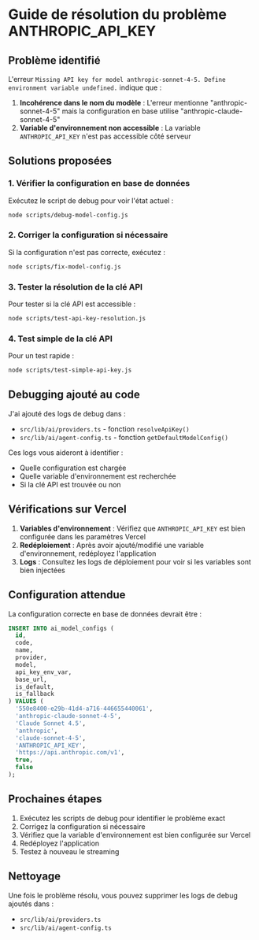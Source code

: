 # Guide de résolution du problème ANTHROPIC_API_KEY

## Problème identifié

L'erreur `Missing API key for model anthropic-sonnet-4-5. Define environment variable undefined.` indique que :

1. **Incohérence dans le nom du modèle** : L'erreur mentionne "anthropic-sonnet-4-5" mais la configuration en base utilise "anthropic-claude-sonnet-4-5"
2. **Variable d'environnement non accessible** : La variable `ANTHROPIC_API_KEY` n'est pas accessible côté serveur

## Solutions proposées

### 1. Vérifier la configuration en base de données

Exécutez le script de debug pour voir l'état actuel :

```bash
node scripts/debug-model-config.js
```

### 2. Corriger la configuration si nécessaire

Si la configuration n'est pas correcte, exécutez :

```bash
node scripts/fix-model-config.js
```

### 3. Tester la résolution de la clé API

Pour tester si la clé API est accessible :

```bash
node scripts/test-api-key-resolution.js
```

### 4. Test simple de la clé API

Pour un test rapide :

```bash
node scripts/test-simple-api-key.js
```

## Debugging ajouté au code

J'ai ajouté des logs de debug dans :

- `src/lib/ai/providers.ts` - fonction `resolveApiKey()`
- `src/lib/ai/agent-config.ts` - fonction `getDefaultModelConfig()`

Ces logs vous aideront à identifier :
- Quelle configuration est chargée
- Quelle variable d'environnement est recherchée
- Si la clé API est trouvée ou non

## Vérifications sur Vercel

1. **Variables d'environnement** : Vérifiez que `ANTHROPIC_API_KEY` est bien configurée dans les paramètres Vercel
2. **Redéploiement** : Après avoir ajouté/modifié une variable d'environnement, redéployez l'application
3. **Logs** : Consultez les logs de déploiement pour voir si les variables sont bien injectées

## Configuration attendue

La configuration correcte en base de données devrait être :

```sql
INSERT INTO ai_model_configs (
  id,
  code,
  name,
  provider,
  model,
  api_key_env_var,
  base_url,
  is_default,
  is_fallback
) VALUES (
  '550e8400-e29b-41d4-a716-446655440061',
  'anthropic-claude-sonnet-4-5',
  'Claude Sonnet 4.5',
  'anthropic',
  'claude-sonnet-4-5',
  'ANTHROPIC_API_KEY',
  'https://api.anthropic.com/v1',
  true,
  false
);
```

## Prochaines étapes

1. Exécutez les scripts de debug pour identifier le problème exact
2. Corrigez la configuration si nécessaire
3. Vérifiez que la variable d'environnement est bien configurée sur Vercel
4. Redéployez l'application
5. Testez à nouveau le streaming

## Nettoyage

Une fois le problème résolu, vous pouvez supprimer les logs de debug ajoutés dans :
- `src/lib/ai/providers.ts`
- `src/lib/ai/agent-config.ts`
